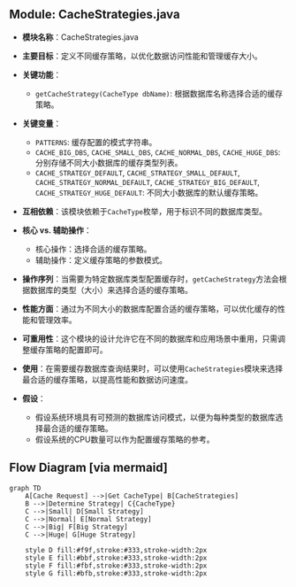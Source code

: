 ## Module: CacheStrategies.java
- **模块名称**：CacheStrategies.java

- **主要目标**：定义不同缓存策略，以优化数据访问性能和管理缓存大小。

- **关键功能**：
  - `getCacheStrategy(CacheType dbName)`: 根据数据库名称选择合适的缓存策略。

- **关键变量**：
  - `PATTERNS`: 缓存配置的模式字符串。
  - `CACHE_BIG_DBS`, `CACHE_SMALL_DBS`, `CACHE_NORMAL_DBS`, `CACHE_HUGE_DBS`: 分别存储不同大小数据库的缓存类型列表。
  - `CACHE_STRATEGY_DEFAULT`, `CACHE_STRATEGY_SMALL_DEFAULT`, `CACHE_STRATEGY_NORMAL_DEFAULT`, `CACHE_STRATEGY_BIG_DEFAULT`, `CACHE_STRATEGY_HUGE_DEFAULT`: 不同大小数据库的默认缓存策略。

- **互相依赖**：该模块依赖于`CacheType`枚举，用于标识不同的数据库类型。

- **核心 vs. 辅助操作**：
  - 核心操作：选择合适的缓存策略。
  - 辅助操作：定义缓存策略的参数模式。

- **操作序列**：当需要为特定数据库类型配置缓存时，`getCacheStrategy`方法会根据数据库的类型（大小）来选择合适的缓存策略。

- **性能方面**：通过为不同大小的数据库配置合适的缓存策略，可以优化缓存的性能和管理效率。

- **可重用性**：这个模块的设计允许它在不同的数据库和应用场景中重用，只需调整缓存策略的配置即可。

- **使用**：在需要缓存数据库查询结果时，可以使用`CacheStrategies`模块来选择最合适的缓存策略，以提高性能和数据访问速度。

- **假设**：
  - 假设系统环境具有可预测的数据库访问模式，以便为每种类型的数据库选择最合适的缓存策略。
  - 假设系统的CPU数量可以作为配置缓存策略的参考。
## Flow Diagram [via mermaid]
```mermaid
graph TD
    A[Cache Request] -->|Get CacheType| B[CacheStrategies]
    B -->|Determine Strategy| C{CacheType}
    C -->|Small| D[Small Strategy]
    C -->|Normal| E[Normal Strategy]
    C -->|Big| F[Big Strategy]
    C -->|Huge| G[Huge Strategy]

    style D fill:#f9f,stroke:#333,stroke-width:2px
    style E fill:#bbf,stroke:#333,stroke-width:2px
    style F fill:#fbf,stroke:#333,stroke-width:2px
    style G fill:#bfb,stroke:#333,stroke-width:2px
```

